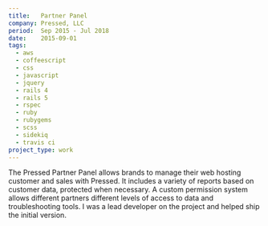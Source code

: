 ```yaml
---
title:   Partner Panel
company: Pressed, LLC
period:  Sep 2015 - Jul 2018
date:    2015-09-01
tags:
  - aws
  - coffeescript
  - css
  - javascript
  - jquery
  - rails 4
  - rails 5
  - rspec
  - ruby
  - rubygems
  - scss
  - sidekiq
  - travis ci
project_type: work
---
```


The Pressed Partner Panel allows brands to manage their web hosting customer
and sales with Pressed. It includes a variety of reports based on customer
data, protected when necessary. A custom permission system allows different
partners different levels of access to data and troubleshooting tools. I was a
lead developer on the project and helped ship the initial version.

<!--
**Biggest Challenge:** 

**Biggest Triumph:**
-->

